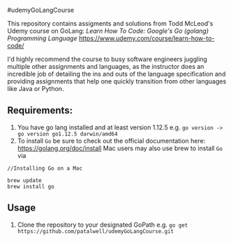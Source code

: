 #udemyGoLangCourse

This repository contains assigments and solutions from Todd McLeod's Udemy course on GoLang: 
<i>Learn How To Code: Google's Go (golang) Programming Language </i> https://www.udemy.com/course/learn-how-to-code/

I'd highly recommend the course to busy software engineers juggling multiple other assignments and languages, as the instructor does an incredible job of detailing the ins and outs of the language specification and providing assignments that help one quickly transition from other languages like Java or Python. 

## Requirements:

1. You have go lang installed and at least version 1.12.5
e.g. `go version -> go version go1.12.5 darwin/amd64`
2. To install `Go` be sure to check out the official documentation here: https://golang.org/doc/install
Mac users may also use brew to install `Go` via 
```
//Installing Go on a Mac

brew update
brew install go
```

## Usage
1. Clone the repository to your designated GoPath e.g. `go get https://github.com/patalwell/udemyGoLangCourse.git`